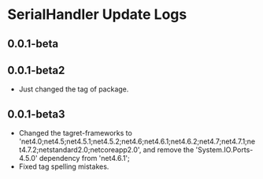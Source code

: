 # SerialHandler Update Logs
## 0.0.1-beta

## 0.0.1-beta2

- Just changed the tag of package.

## 0.0.1-beta3

- Changed the tagret-frameworks to 'net4.0;net4.5;net4.5.1;net4.5.2;net4.6;net4.6.1;net4.6.2;net4.7;net4.7.1;net4.7.2;netstandard2.0;netcoreapp2.0', and remove the 'System.IO.Ports-4.5.0' dependency from 'net4.6.1';
- Fixed tag spelling mistakes.